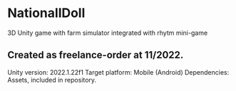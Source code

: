 # NationallDoll
3D Unity game with farm simulator integrated with rhytm mini-game

Created as freelance-order at 11/2022.
---

Unity version: 2022.1.22f1
Target platform: Mobile (Android)
Dependencies: Assets, included in repository.

